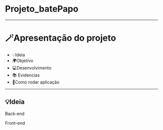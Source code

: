 # Projeto_batePapo

---------------------

# 🪄Apresentação do projeto 

- 💡Ideia 
- 🌍Objetivo 
- 💻Desenvolvimento 
- 📚 Evidencias 
- 🔧Como rodar aplicação 

--------------

## 💡Ideia 


Back-end

Front-end

